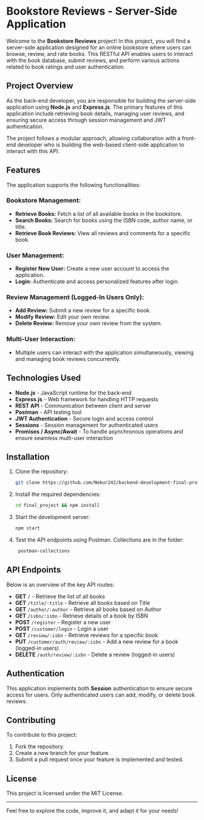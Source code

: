 # Bookstore Reviews - Server-Side Application

Welcome to the **Bookstore Reviews** project! In this project, you will find a server-side application designed for an online bookstore where users can browse, review, and rate books. This RESTful API enables users to interact with the book database, submit reviews, and perform various actions related to book ratings and user authentication.

## Project Overview

As the back-end developer, you are responsible for building the server-side application using **Node.js** and **Express.js**. The primary features of this application include retrieving book details, managing user reviews, and ensuring secure access through session management and JWT authentication.

The project follows a modular approach, allowing collaboration with a front-end developer who is building the web-based client-side application to interact with this API.

## Features

The application supports the following functionalities:

### Bookstore Management:

- **Retrieve Books:** Fetch a list of all available books in the bookstore.
- **Search Books:** Search for books using the ISBN code, author name, or title.
- **Retrieve Book Reviews:** View all reviews and comments for a specific book.

### User Management:

- **Register New User:** Create a new user account to access the application.
- **Login:** Authenticate and access personalized features after login.

### Review Management (Logged-In Users Only):

- **Add Review:** Submit a new review for a specific book.
- **Modify Review:** Edit your own review.
- **Delete Review:** Remove your own review from the system.

### Multi-User Interaction:

- Multiple users can interact with the application simultaneously, viewing and managing book reviews concurrently.

## Technologies Used

- **Node.js** - JavaScript runtime for the back-end
- **Express.js** - Web framework for handling HTTP requests
- **REST API** - Communication between client and server
- **Postman** - API testing tool
- **JWT Authentication** - Secure login and access control
- **Sessions** - Session management for authenticated users
- **Promises / Async/Await** - To handle asynchronous operations and ensure seamless multi-user interaction

## Installation

1. Clone the repository:

   ```bash
   git clone https://github.com/Nebur242/backend-development-final-project.git
   ```

2. Install the required dependencies:

   ```bash
   cd final_project && npm install
   ```

3. Start the development server:

   ```bash
   npm start
   ```

4. Test the API endpoints using Postman. Collections are in the folder:
   ```bash
    postman-collections
   ```

## API Endpoints

Below is an overview of the key API routes:

- **GET** `/` - Retrieve the list of all books
- **GET** `/title/:title` - Retrieve all books based on Title
- **GET** `/author/:author` - Retrieve all books based on Author
- **GET** `/isbn/:isbn` - Retrieve details of a book by ISBN
- **POST** `/register` - Register a new user
- **POST** `/customer/login` - Login a user
- **GET** `/review/:isbn` - Retrieve reviews for a specific book
- **PUT** `/customer/auth/review/:isbn` - Add a new review for a book (logged-in users)
- **DELETE** `/auth/review/:isbn` - Delete a review (logged-in users)

## Authentication

This application implements both **Session** authentication to ensure secure access for users. Only authenticated users can add, modify, or delete book reviews.

## Contributing

To contribute to this project:

1. Fork the repository.
2. Create a new branch for your feature.
3. Submit a pull request once your feature is implemented and tested.

## License

This project is licensed under the MIT License.

---

Feel free to explore the code, improve it, and adapt it for your needs!
